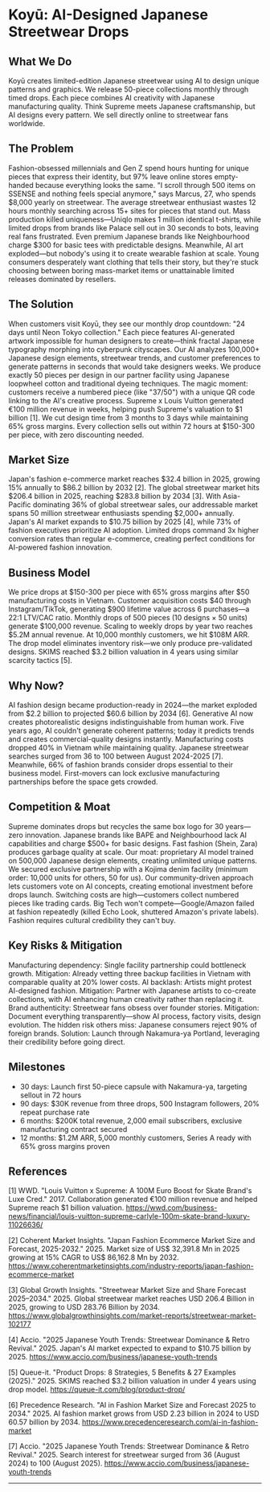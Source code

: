 # Koyū: AI-Designed Japanese Streetwear Drops

## What We Do

Koyū creates limited-edition Japanese streetwear using AI to design unique patterns and graphics. We release 50-piece collections monthly through timed drops. Each piece combines AI creativity with Japanese manufacturing quality. Think Supreme meets Japanese craftsmanship, but AI designs every pattern. We sell directly online to streetwear fans worldwide.

## The Problem

Fashion-obsessed millennials and Gen Z spend hours hunting for unique pieces that express their identity, but 97% leave online stores empty-handed because everything looks the same. "I scroll through 500 items on SSENSE and nothing feels special anymore," says Marcus, 27, who spends $8,000 yearly on streetwear. The average streetwear enthusiast wastes 12 hours monthly searching across 15+ sites for pieces that stand out. Mass production killed uniqueness—Uniqlo makes 1 million identical t-shirts, while limited drops from brands like Palace sell out in 30 seconds to bots, leaving real fans frustrated. Even premium Japanese brands like Neighbourhood charge $300 for basic tees with predictable designs. Meanwhile, AI art exploded—but nobody's using it to create wearable fashion at scale. Young consumers desperately want clothing that tells their story, but they're stuck choosing between boring mass-market items or unattainable limited releases dominated by resellers.

## The Solution

When customers visit Koyū, they see our monthly drop countdown: "24 days until Neon Tokyo collection." Each piece features AI-generated artwork impossible for human designers to create—think fractal Japanese typography morphing into cyberpunk cityscapes. Our AI analyzes 100,000+ Japanese design elements, streetwear trends, and customer preferences to generate patterns in seconds that would take designers weeks. We produce exactly 50 pieces per design in our partner facility using Japanese loopwheel cotton and traditional dyeing techniques. The magic moment: customers receive a numbered piece (like "37/50") with a unique QR code linking to the AI's creative process. Supreme x Louis Vuitton generated €100 million revenue in weeks, helping push Supreme's valuation to $1 billion [1]. We cut design time from 3 months to 3 days while maintaining 65% gross margins. Every collection sells out within 72 hours at $150-300 per piece, with zero discounting needed.

## Market Size

Japan's fashion e-commerce market reaches $32.4 billion in 2025, growing 15% annually to $86.2 billion by 2032 [2]. The global streetwear market hits $206.4 billion in 2025, reaching $283.8 billion by 2034 [3]. With Asia-Pacific dominating 36% of global streetwear sales, our addressable market spans 50 million streetwear enthusiasts spending $2,000+ annually. Japan's AI market expands to $10.75 billion by 2025 [4], while 73% of fashion executives prioritize AI adoption. Limited drops command 3x higher conversion rates than regular e-commerce, creating perfect conditions for AI-powered fashion innovation.

## Business Model

We price drops at $150-300 per piece with 65% gross margins after $50 manufacturing costs in Vietnam. Customer acquisition costs $40 through Instagram/TikTok, generating $900 lifetime value across 6 purchases—a 22:1 LTV/CAC ratio. Monthly drops of 500 pieces (10 designs × 50 units) generate $100,000 revenue. Scaling to weekly drops by year two reaches $5.2M annual revenue. At 10,000 monthly customers, we hit $108M ARR. The drop model eliminates inventory risk—we only produce pre-validated designs. SKIMS reached $3.2 billion valuation in 4 years using similar scarcity tactics [5].

## Why Now?

AI fashion design became production-ready in 2024—the market exploded from $2.2 billion to projected $60.6 billion by 2034 [6]. Generative AI now creates photorealistic designs indistinguishable from human work. Five years ago, AI couldn't generate coherent patterns; today it predicts trends and creates commercial-quality designs instantly. Manufacturing costs dropped 40% in Vietnam while maintaining quality. Japanese streetwear searches surged from 36 to 100 between August 2024-2025 [7]. Meanwhile, 66% of fashion brands consider drops essential to their business model. First-movers can lock exclusive manufacturing partnerships before the space gets crowded.

## Competition & Moat

Supreme dominates drops but recycles the same box logo for 30 years—zero innovation. Japanese brands like BAPE and Neighbourhood lack AI capabilities and charge $500+ for basic designs. Fast fashion (Shein, Zara) produces garbage quality at scale. Our moat: proprietary AI model trained on 500,000 Japanese design elements, creating unlimited unique patterns. We secured exclusive partnership with a Kojima denim facility (minimum order: 10,000 units for others, 50 for us). Our community-driven approach lets customers vote on AI concepts, creating emotional investment before drops launch. Switching costs are high—customers collect numbered pieces like trading cards. Big Tech won't compete—Google/Amazon failed at fashion repeatedly (killed Echo Look, shuttered Amazon's private labels). Fashion requires cultural credibility they can't buy.

## Key Risks & Mitigation

Manufacturing dependency: Single facility partnership could bottleneck growth. Mitigation: Already vetting three backup facilities in Vietnam with comparable quality at 20% lower costs. AI backlash: Artists might protest AI-designed fashion. Mitigation: Partner with Japanese artists to co-create collections, with AI enhancing human creativity rather than replacing it. Brand authenticity: Streetwear fans obsess over founder stories. Mitigation: Document everything transparently—show AI process, factory visits, design evolution. The hidden risk others miss: Japanese consumers reject 90% of foreign brands. Solution: Launch through Nakamura-ya Portland, leveraging their credibility before going direct.

## Milestones

- 30 days: Launch first 50-piece capsule with Nakamura-ya, targeting sellout in 72 hours
- 90 days: $30K revenue from three drops, 500 Instagram followers, 20% repeat purchase rate  
- 6 months: $200K total revenue, 2,000 email subscribers, exclusive manufacturing contract secured
- 12 months: $1.2M ARR, 5,000 monthly customers, Series A ready with 65% gross margins proven

## References

[1] WWD. "Louis Vuitton x Supreme: A 100M Euro Boost for Skate Brand's Luxe Cred." 2017. Collaboration generated €100 million revenue and helped Supreme reach $1 billion valuation. <https://wwd.com/business-news/financial/louis-vuitton-supreme-carlyle-100m-skate-brand-luxury-11026636/>

[2] Coherent Market Insights. "Japan Fashion Ecommerce Market Size and Forecast, 2025-2032." 2025. Market size of US$ 32,391.8 Mn in 2025 growing at 15% CAGR to US$ 86,162.8 Mn by 2032. <https://www.coherentmarketinsights.com/industry-reports/japan-fashion-ecommerce-market>

[3] Global Growth Insights. "Streetwear Market Size and Share Forecast 2025–2034." 2025. Global streetwear market reaches USD 206.4 Billion in 2025, growing to USD 283.76 Billion by 2034. <https://www.globalgrowthinsights.com/market-reports/streetwear-market-102177>

[4] Accio. "2025 Japanese Youth Trends: Streetwear Dominance & Retro Revival." 2025. Japan's AI market expected to expand to $10.75 billion by 2025. <https://www.accio.com/business/japanese-youth-trends>

[5] Queue-it. "Product Drops: 8 Strategies, 5 Benefits & 27 Examples (2025)." 2025. SKIMS reached $3.2 billion valuation in under 4 years using drop model. <https://queue-it.com/blog/product-drop/>

[6] Precedence Research. "AI in Fashion Market Size and Forecast 2025 to 2034." 2025. AI fashion market grows from USD 2.23 billion in 2024 to USD 60.57 billion by 2034. <https://www.precedenceresearch.com/ai-in-fashion-market>

[7] Accio. "2025 Japanese Youth Trends: Streetwear Dominance & Retro Revival." 2025. Search interest for streetwear surged from 36 (August 2024) to 100 (August 2025). <https://www.accio.com/business/japanese-youth-trends>

---
<!-- Analysis Metadata - Auto-generated, Do Not Edit -->
<!-- 
Idea Input: "Limited-run Japanese design apparel

Japanese apparel design-inspired company with unique designs leveraging AI for creativity and built with the know-how and quality of the best Japanese manufacturers. Drop model with small-batch production, increasing perceived value. I like it cause it combines fashion, Japan, and AI. I thought of Nakamura-ya, who sells cool Japanese streetwear in a small store in Portland, OR. Target market would be worldwide through e-commerce. Manufacturing could be anywhere, but would need to credibly match the Japanese apparel quality."
Idea Slug: limited-run-japanese-design-apparel-japanese-appar
Iteration: 1
Timestamp: 2025-09-11T09:49:28.258110
Websearches Used: 7
Webfetches Used: 3
-->
